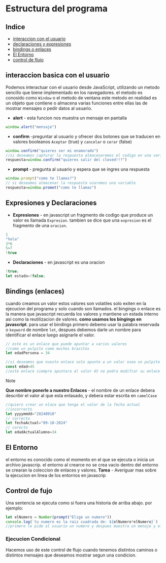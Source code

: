 # Estructura del programa
## Indice
- [interaccion con el usuario](#interaccion-basica-con-el-usuario)
- [declaraciones y expresiones](#expresiones-y-declaraciones)
- [bindings o enlaces](#bindings-enlaces)
- [El Entorno](#el-entorno)
- [control de flujo](#control-de-fujo)
## interaccion basica con el usuario
Podemos interactuar con el usuario desde JavaScript, utilizando un metodo sencillo que biene implementado en los navegadores.
el metodo es conosido como `Window` o el metodo de ventana este metodo en realidad es un objeto que contiene o almacena varias funciones entre ellas las de mostrar mensajes o pedir datos al usuario.
- **alert** - esta funcion nos muestra un mensaje en pantalla
```js
window.alert("mensaje")
```
- **confirm** -preguntar al usuario y ofrecer dos botones que se traducen en valores booleanos `Aceptar` (true) y `cancelar` o `cerar` (false)
```js
window.confirm("quieres ser mi enamorado")
//si deseamos capturar la respuesta almacenaremos el codigo en una varible
respuesta=window.confirm("quieres salir del closed!!?")
```
- **prompt** - pregunta al usuario y espera que se ingres una respuesta
```js
window.prompt("como te llamas?")
// si deseamos almacenar la respuesta usaremos una variable
respuesta=window.promot("como te llamas")
```
## Expresiones y Declaraciones
- **Expresiones** - en javascript un fragmento de codigo que produce un valor es llamada `Expresion`. tambien se dice que una `expresion` es el fragmento de una `oracion`.
```js
1
"hola"
3*6
5>7
!true
```
- **Declaraciones** - en javascript es una oracion
```js
!true;
let estado=!false;
```
## Bindings (enlaces)
cuando creamos un valor estos valores son volatiles solo exiten en la ejecucion del programa y solo cuando son llamados.
el bingings o enlace es la manera que javascript recuerda los valores y mantiene un estada interno asi como la reutilizacion de valores.
**como usamos los bingings en javascript**.
para usar el bindings primero debemo usar la palabra reservada o `keyword` de nombre `let`, despues debemos darle un nombre para identificar el enlace luego asignarle el valor.
```js
// este es un enlace que puede apuntar a varios valores
//como un pulpito como muchos brazitos
let edadPersona = 34

//si deseamos que nuesto enlace solo apunte a un valor osea un pulpito con un bracit entonces para crear este enlace debemos hacer uso de la keywor const
const edad=45
//este enlace siempre apuntara al valor 45 no podra modifcar su enlace a otro valor
```

> [!NOTE]
> **Que nombre ponerle a nuestro Enlaces** - el nombre de un enlace debera describir el valor al que esta enlasado, y debera estar escrita en `camelCase`

```js
//quiero crear un elace que tenga el valor de la fecha actual
//incorrecto
let yyyymmdd="20240910"
// correcto
let fechaActual="09-10-2024"
// corecto
let edadActualAlumno=34
```
## El Entorno
el entorno es conocido como el momento en el que se ejecuta o inicia un archivo javascrip.
el entorno al crearce no se crea vacio dentro del entorno se crearan la coleccion de enlaces y valores.
**Tarea** - Averiguar mas sobre la ejecucion en linea de los entornos en javascrip
## Control de fujo
Una sentencia se ejecuta como si fuera una historia de arriba abajo.
por ejemplo:
```js
let elNumero = Number(prompt("Elige un numero"))
console.log(`tu numero es la raiz cuadrada de: ${elNumero*elNumero}`)
//primero le pide al usuario un numero y despues muestra un menaje y el cuadro de ese numero
```
### Ejecucion Condicional
Hacemos uso de este control de flujo cuando tenemos distintos caminos o distintos mensajes que deseamos mostrar segun una condicion.